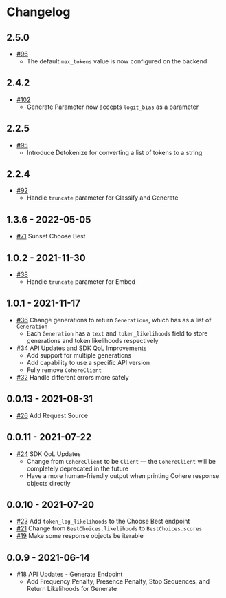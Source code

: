 # Changelog

## 2.5.0
* [#96](https://github.com/cohere-ai/cohere-python/pull/96)
    * The default `max_tokens` value is now configured on the backend

## 2.4.2
* [#102](https://github.com/cohere-ai/cohere-python/pull/102) 
    * Generate Parameter now accepts `logit_bias` as a parameter

## 2.2.5
* [#95](https://github.com/cohere-ai/cohere-python/pull/95) 
    * Introduce Detokenize for converting a list of tokens to a string 

## 2.2.4
* [#92](https://github.com/cohere-ai/cohere-python/pull/92) 
    * Handle `truncate` parameter for Classify and Generate

## 1.3.6 - 2022-05-05
* [#71](https://github.com/cohere-ai/cohere-python/pull/71) Sunset Choose Best

## 1.0.2 - 2021-11-30
* [#38](https://github.com/cohere-ai/cohere-python/pull/38)
	* Handle `truncate` parameter for Embed

## 1.0.1 - 2021-11-17
* [#36](https://github.com/cohere-ai/cohere-python/pull/36)
Change generations to return `Generations`, which has as a list of `Generation` 
	* Each `Generation` has a `text` and `token_likelihoods` field to store generations and token likelihoods respectively
* [#34](https://github.com/cohere-ai/cohere-python/pull/34)
API Updates and SDK QoL Improvements
	* Add support for multiple generations
	* Add capability to use a specific API version
	* Fully remove `CohereClient`
* [#32](https://github.com/cohere-ai/cohere-python/pull/32)
Handle different errors more safely

## 0.0.13 - 2021-08-31
* [#26](https://github.com/cohere-ai/cohere-python/pull/26) Add Request Source

## 0.0.11 - 2021-07-22
* [#24](https://github.com/cohere-ai/cohere-python/pull/24) SDK QoL Updates
	* Change from `CohereClient` to be `Client` –– the `CohereClient` will be completely deprecated in the future
	* Have a more human-friendly output when printing Cohere response objects directly

## 0.0.10 - 2021-07-20
* [#23](https://github.com/cohere-ai/cohere-python/pull/23) Add `token_log_likelihoods` to the Choose Best endpoint
* [#21](https://github.com/cohere-ai/cohere-python/pull/21) Change from `BestChoices.likelihoods` to `BestChoices.scores`
* [#19](https://github.com/cohere-ai/cohere-python/pull/19) Make some response objects be iterable


## 0.0.9 - 2021-06-14
* [#18](https://github.com/cohere-ai/cohere-python/pull/18) API Updates - Generate Endpoint
	* Add Frequency Penalty, Presence Penalty, Stop Sequences, and Return Likelihoods for Generate
